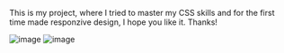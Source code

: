 This is my project, where I tried to master my CSS skills and for the first time made responzive design, I hope you like it. Thanks!

![image](https://user-images.githubusercontent.com/96345304/215850479-fef43d2d-0a24-48e5-a590-6ec48f4b623f.png)
![image](https://user-images.githubusercontent.com/96345304/215850546-2c453c62-4e70-45f2-9f94-543e1d7e54e5.png)
